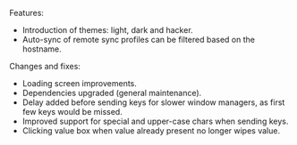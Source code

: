 Features:
- Introduction of themes: light, dark and hacker.
- Auto-sync of remote sync profiles can be filtered based on the hostname.

Changes and fixes:
- Loading screen improvements.
- Dependencies upgraded (general maintenance).
- Delay added before sending keys for slower window managers, as first few keys would be missed.
- Improved support for special and upper-case chars when sending keys.
- Clicking value box when value already present no longer wipes value.
